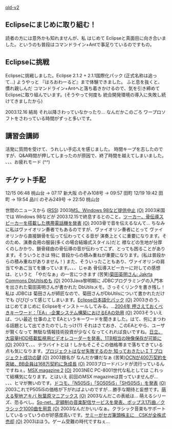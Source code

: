[old-v2](ig031209-orig.html)

## Eclipseにまじめに取り組む！

読者の方には意外かも知れませんが、私 はじめて Eclipseと真面目に向き合いました。というのも普段はコマンドライン+Antで事足りているのですもの。






## Eclipseに挑戦


Eclipseに挑戦しました。Eclipse 2.1.2 + 2.1.1国際化パック (正式名称は追って…)
ようやっと 『はろおわーるど』まで体験できました。
ふと息を抜くと、慣れ親しんだ コマンドライン+Antへと落ち着きかけるので、気を引き締めて
Eclipseに取り組んでいます。(そうやって何度も 統合開発環境の導入に失敗し続けてきましたから)

2003.12.16 結局 それ以降さわっていなかったり… なんだかこのごろ ワープロソフトをさわっている時間がずっと多いです。

## 講習会講師


活発に質問を受けて、うれしい手応えを感じました。
時間キープを志したのですが、Q&A時間が押してしまったのが原因で、終了時間を越えてしまいました。
、、、お疲れモード (^^)

## チケット手配


12/15 06:48 桃山台 → 07:17 新大阪 のぞみ108号 → 09:57 田町 
12/19 19:42 田町 → 19:54 品川 のぞみ249号 → 22:50 桃山台



世間のニュースから ([RSS](ig031209-news.xml)) 2003[MS、Windows 98など提供中止](http://www.zdnet.co.jp/news/0312/09/nebt_12.html) [(O)](http://www.zdnet.co.jp/news/0312/09/nebt_12.html) 2003米国では Windows 98などが 2003.12.15で終息するとのこと。[ツーカー、骨伝導スピーカーを搭載した携帯電話機を発表](http://japan.cnet.com/news/com/story/0,2000047668,20062575,00.htm) [(O)](http://japan.cnet.com/news/com/story/0,2000047668,20062575,00.htm) 2003骨で音を伝えるなんて… ちなみに私はヴァイオリン奏者でもあるのですが、ヴァイオリン奏者にとって ヴァイオリンから直接鎖骨を伝って伝わってくる音が 演奏上とくに重要になります。そのため、演奏会用の服装(多くの場合結婚式スタイル)だと 襟などの生地が分厚くのしかかり、鎖骨経由の骨伝導の音が伝わってこず、とっても困ることがあります。そういうときは 特に 普段からの積み重ねが重要になります。(私は普段からの積み重ねがありません！) また、そういったこともあり、ヴァイオリンの肩当てやあご当てを嫌っています。、、、じゃあ 骨伝導スピーカーに対しての感想は、というと 「やだなぁ」の一言につきます (苦笑)[菊田英明さん: Jakrta Commons DbUtilsめも](http://www02.so-net.ne.jp/~kikuta/dbu/index.html) [(O)](http://www02.so-net.ne.jp/~kikuta/dbu/index.html) 2003Java黎明期に JDBCプログラミングの入門本を出された菊田英明さんが書かれた DbUtilsメモ。さっそくリンクを書き残し！ 私は JDBCは 菊田さんが師匠なので、菊田さんがDbUtilsについて書かれただけでも ぴぴぴって感じてしまいます。[Eclipse日本語化パック](http://download2.eclipse.org/downloads/drops/L-2.1.x%20Translations-200307021300/index.php) [(O)](http://download2.eclipse.org/downloads/drops/L-2.1.x%20Translations-200307021300/index.php) 2003きのう、はじめてまじめに Eclipseをインストールしてみる。…[2004年 押さえておくべきキーワード：「EA」-企業システム構築におけるEAの効用](http://www.atmarkit.co.jp/fbiz/cbuild/serial/doukou/02/doukou02.html) [(O)](http://www.atmarkit.co.jp/fbiz/cbuild/serial/doukou/02/doukou02.html) 2003そういえば、つい最近 仕事の上で EAというキーワードを聞きました。はて、何にまつわる話題として出てきたのでしたっけ(?) それはさておき、このEAとやら、ユーザが賢くなって 無駄な情報技術投資が少なくなってくれれば良いですね。[日立、大容量HDD搭載監視用ビデオレコーダーを発表、1TB相当の映像保存が可能に](http://japan.cnet.com/news/tech/story/0,2000047674,20062577,00.htm) [(O)](http://japan.cnet.com/news/tech/story/0,2000047674,20062577,00.htm) 2003て、、、テラバイトとは！しかもそこそこの価格帯まで落ちてきている点も気になります。[プロジェクトはなぜ失敗するのか 知っておきたいＩＴプロジェクト成功の鍵](http://www.bk1.co.jp/cgi-bin/srch/srch_detail.cgi/3fcdff6b454210103d11?aid=p-igapyon64766&bibid=02357744) [(O)](http://www.bk1.co.jp/cgi-bin/srch/srch_detail.cgi/3fcdff6b454210103d11?aid=p-igapyon64766&bibid=02357744) 2003題名が なんだか嫌だなぁ (苦笑)[OCNが400万契約を突破、BB会員は168万契約に急成長](http://www.zdnet.co.jp/news/0312/09/njbt_06.html) [(O)](http://www.zdnet.co.jp/news/0312/09/njbt_06.html) 2003ブロードバンドが流行っているんですねぇ。[MSX magazine 2](http://www.bk1.co.jp/cgi-bin/srch/srch_detail.cgi/3fcdff6b454210103d11?aid=p-igapyon64766&bibid=02374315) [(O)](http://www.bk1.co.jp/cgi-bin/srch/srch_detail.cgi/3fcdff6b454210103d11?aid=p-igapyon64766&bibid=02374315) 2003NEC PC-8001世代な私としては これって結構気になります。とはいえ 前回のMSX magazineは買っていませんが… 、、、ヒマが無いのです。[ドコモ、「N505iS」「SO505iS」「SH505iS」を発表](http://www.zdnet.co.jp/news/0312/09/njbt_04.html) [(O)](http://www.zdnet.co.jp/news/0312/09/njbt_04.html) 2003これでP505iSの価格が下がればよいのですが… 勝手な期待と妄想です。[萌える聖地アキバ 秋葉原マニアックス](http://www.bk1.co.jp/cgi-bin/srch/srch_detail.cgi/3fcdff6b454210103d11?aid=p-igapyon64766&bibid=02381468) [(O)](http://www.bk1.co.jp/cgi-bin/srch/srch_detail.cgi/3fcdff6b454210103d11?aid=p-igapyon64766&bibid=02381468) 2003なんだこの表紙は… 萌えるシリーズ、恐るべし。[So-net、定額制の音楽配信サービスを発表、ポップス1万曲／クラシック1000曲を用意](http://japan.cnet.com/news/media/story/0,2000047715,20062547,00.htm) [(O)](http://japan.cnet.com/news/media/story/0,2000047715,20062547,00.htm) 2003なんだかいいなぁ。クラシック音楽もサポートしているっていうのが好感度高いです。[サミーがセガ筆頭株主に　CSKが全株式売却](http://www.zdnet.co.jp/news/0312/08/njbt_01.html) [(O)](http://www.zdnet.co.jp/news/0312/08/njbt_01.html) 2003ほほう。ゲーム受難の時代ですねぇ…
